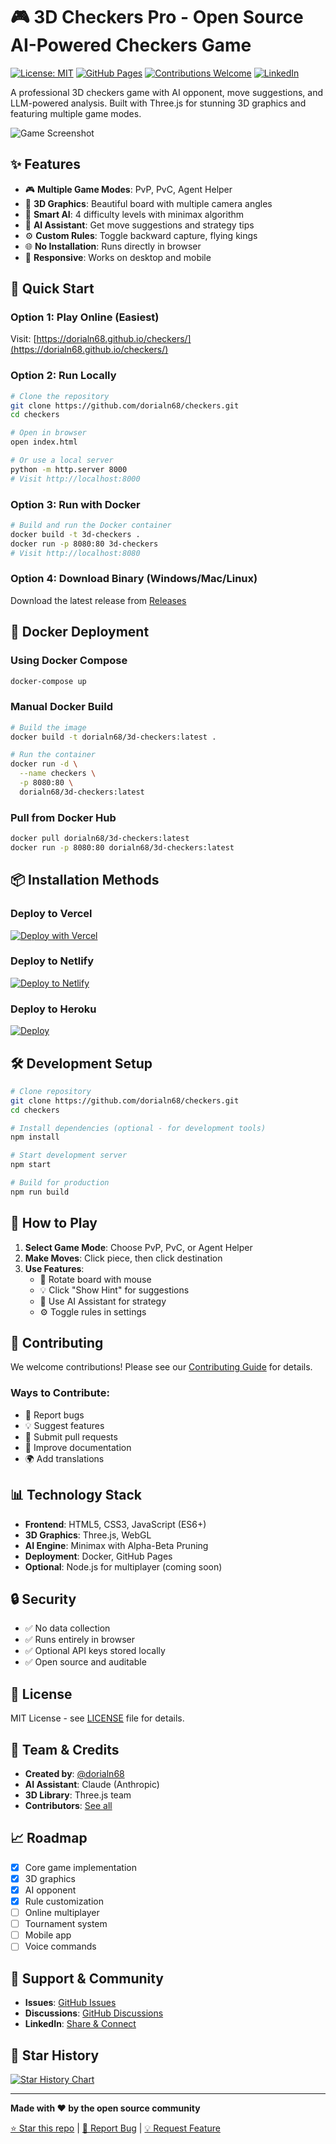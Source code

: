 # 🎮 3D Checkers Pro - Open Source AI-Powered Checkers Game

[![License: MIT](https://img.shields.io/badge/License-MIT-yellow.svg)](https://opensource.org/licenses/MIT)
[![GitHub Pages](https://img.shields.io/badge/Demo-Live-green.svg)](https://dorialn68.github.io/checkers/)
[![Contributions Welcome](https://img.shields.io/badge/Contributions-Welcome-brightgreen.svg)](CONTRIBUTING.md)
[![LinkedIn](https://img.shields.io/badge/Share-LinkedIn-blue.svg)](https://www.linkedin.com/sharing/share-offsite/?url=https://github.com/dorialn68/checkers)

A professional 3D checkers game with AI opponent, move suggestions, and LLM-powered analysis. Built with Three.js for stunning 3D graphics and featuring multiple game modes.

![Game Screenshot](https://via.placeholder.com/800x400.png?text=3D+Checkers+Pro+Screenshot)

## ✨ Features

- 🎮 **Multiple Game Modes**: PvP, PvC, Agent Helper
- 🎨 **3D Graphics**: Beautiful board with multiple camera angles
- 🤖 **Smart AI**: 4 difficulty levels with minimax algorithm
- 💬 **AI Assistant**: Get move suggestions and strategy tips
- ⚙️ **Custom Rules**: Toggle backward capture, flying kings
- 🌐 **No Installation**: Runs directly in browser
- 📱 **Responsive**: Works on desktop and mobile

## 🚀 Quick Start

### Option 1: Play Online (Easiest)
Visit: [https://dorialn68.github.io/checkers/](https://dorialn68.github.io/checkers/)

### Option 2: Run Locally
```bash
# Clone the repository
git clone https://github.com/dorialn68/checkers.git
cd checkers

# Open in browser
open index.html

# Or use a local server
python -m http.server 8000
# Visit http://localhost:8000
```

### Option 3: Run with Docker
```bash
# Build and run the Docker container
docker build -t 3d-checkers .
docker run -p 8080:80 3d-checkers
# Visit http://localhost:8080
```

### Option 4: Download Binary (Windows/Mac/Linux)
Download the latest release from [Releases](https://github.com/dorialn68/checkers/releases)

## 🐳 Docker Deployment

### Using Docker Compose
```bash
docker-compose up
```

### Manual Docker Build
```bash
# Build the image
docker build -t dorialn68/3d-checkers:latest .

# Run the container
docker run -d \
  --name checkers \
  -p 8080:80 \
  dorialn68/3d-checkers:latest
```

### Pull from Docker Hub
```bash
docker pull dorialn68/3d-checkers:latest
docker run -p 8080:80 dorialn68/3d-checkers:latest
```

## 📦 Installation Methods

### Deploy to Vercel
[![Deploy with Vercel](https://vercel.com/button)](https://vercel.com/new/clone?repository-url=https://github.com/dorialn68/checkers)

### Deploy to Netlify
[![Deploy to Netlify](https://www.netlify.com/img/deploy/button.svg)](https://app.netlify.com/start/deploy?repository=https://github.com/dorialn68/checkers)

### Deploy to Heroku
[![Deploy](https://www.herokucdn.com/deploy/button.svg)](https://heroku.com/deploy?template=https://github.com/dorialn68/checkers)

## 🛠️ Development Setup

```bash
# Clone repository
git clone https://github.com/dorialn68/checkers.git
cd checkers

# Install dependencies (optional - for development tools)
npm install

# Start development server
npm start

# Build for production
npm run build
```

## 🎯 How to Play

1. **Select Game Mode**: Choose PvP, PvC, or Agent Helper
2. **Make Moves**: Click piece, then click destination
3. **Use Features**:
   - 🎥 Rotate board with mouse
   - 💡 Click "Show Hint" for suggestions
   - 🤖 Use AI Assistant for strategy
   - ⚙️ Toggle rules in settings

## 🤝 Contributing

We welcome contributions! Please see our [Contributing Guide](CONTRIBUTING.md) for details.

### Ways to Contribute:
- 🐛 Report bugs
- 💡 Suggest features
- 🔧 Submit pull requests
- 📖 Improve documentation
- 🌍 Add translations

## 📊 Technology Stack

- **Frontend**: HTML5, CSS3, JavaScript (ES6+)
- **3D Graphics**: Three.js, WebGL
- **AI Engine**: Minimax with Alpha-Beta Pruning
- **Deployment**: Docker, GitHub Pages
- **Optional**: Node.js for multiplayer (coming soon)

## 🔒 Security

- ✅ No data collection
- ✅ Runs entirely in browser
- ✅ Optional API keys stored locally
- ✅ Open source and auditable

## 📄 License

MIT License - see [LICENSE](LICENSE) file for details.

## 👥 Team & Credits

- **Created by**: [@dorialn68](https://github.com/dorialn68)
- **AI Assistant**: Claude (Anthropic)
- **3D Library**: Three.js team
- **Contributors**: [See all](https://github.com/dorialn68/checkers/graphs/contributors)

## 📈 Roadmap

- [x] Core game implementation
- [x] 3D graphics
- [x] AI opponent
- [x] Rule customization
- [ ] Online multiplayer
- [ ] Tournament system
- [ ] Mobile app
- [ ] Voice commands

## 💬 Support & Community

- **Issues**: [GitHub Issues](https://github.com/dorialn68/checkers/issues)
- **Discussions**: [GitHub Discussions](https://github.com/dorialn68/checkers/discussions)
- **LinkedIn**: [Share & Connect](https://www.linkedin.com/in/dorialn68)

## 🌟 Star History

[![Star History Chart](https://api.star-history.com/svg?repos=dorialn68/checkers&type=Date)](https://star-history.com/#dorialn68/checkers&Date)

---

**Made with ❤️ by the open source community**

[⭐ Star this repo](https://github.com/dorialn68/checkers) | [🐛 Report Bug](https://github.com/dorialn68/checkers/issues) | [💡 Request Feature](https://github.com/dorialn68/checkers/issues)